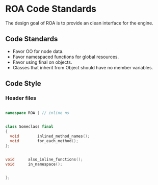 # ROA Code Standards

The design goal of ROA is to provide an clean interface for the engine.

## Code Standards

- Favor OO for node data.
- Favor namespaced functions for global resources.
- Favor using final on objects.
- Classes that inherit from Object should have no member variables.


## Code Style

### Header files

```cpp

namespace ROA { // inline ns


class Someclass final
{
  void        inlined_method_names();
  void        for_each_method();
};


void      also_inline_functions();
void      in_namespace();


};

```
